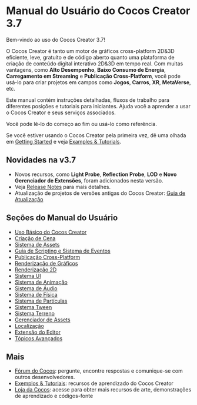 # Manual do Usuário do Cocos Creator 3.7

Bem-vindo ao uso do Cocos Creator 3.7!

O Cocos Creator é tanto um motor de gráficos cross-platform 2D&3D eficiente, leve, gratuito e de código aberto quanto uma plataforma de criação de conteúdo digital interativo 2D&3D em tempo real. Com muitas vantagens, como **Alto Desempenho**, **Baixo Consumo de Energia**, **Carregamento em Streaming** e **Publicação Cross-Platform**, você pode usá-lo para criar projetos em campos como **Jogos**, **Carros**, **XR**, **MetaVerse**, etc.

Este manual contém instruções detalhadas, fluxos de trabalho para diferentes posições e tutoriais para iniciantes.
Ajuda você a aprender a usar o Cocos Creator e seus serviços associados.

Você pode lê-lo do começo ao fim ou usá-lo como referência.

Se você estiver usando o Cocos Creator pela primeira vez, dê uma olhada em [Getting Started](getting-started/index.md) e veja [Examples & Tutorials](./cases-and-tutorials/index.md).

## Novidades na v3.7

- Novos recursos, como **Light Probe**, **Reflection Probe**, **LOD** e **Novo Gerenciador de Extensões**, foram adicionados nesta versão.
- Veja [Release Notes](https://www.cocos.com/creator-download) para mais detalhes.
- Atualização de projetos de versões antigas do Cocos Creator: [Guia de Atualização](./release-notes/index.md)

## Seções do Manual do Usuário

- [Uso Básico do Cocos Creator](getting-started/index.md)
- [Criação de Cena](concepts/scene/index.md)
- [Sistema de Assets](asset/index.md)
- [Guia de Scripting e Sistema de Eventos](scripting/index.md)
- [Publicação Cross-Platform](editor/publish/index.md)
- [Renderização de Gráficos](module-map/graphics.md)
- [Renderização 2D](2d-object/2d-render/index.md)
- [Sistema UI](2d-object/ui-system/index.md)
- [Sistema de Animação](animation/index.md)
- [Sistema de Áudio](audio-system/overview.md)
- [Sistema de Física](physics/index.md)
- [Sistema de Partículas](particle-system/index.md)
- [Sistema Tween](tween/index.md)
- [Sistema Terreno](editor/terrain/index.md)
- [Gerenciador de Assets](asset/asset-manager.md)
- [Localização](editor/l10n/overview.md)
- [Extensão do Editor](editor/extension/readme.md)
- [Tópicos Avançados](advanced-topics/index.md)

## Mais

- [Fórum do Cocos](https://discuss.cocos2d-x.org/): pergunte, encontre respostas e comunique-se com outros desenvolvedores.
- [Exemplos & Tutoriais](./cases-and-tutorials/index.md): recursos de aprendizado do Cocos Creator
- [Loja da Cocos](https://store.cocos.com): acesse para obter mais recursos de arte, demonstrações de aprendizado e códigos-fonte

